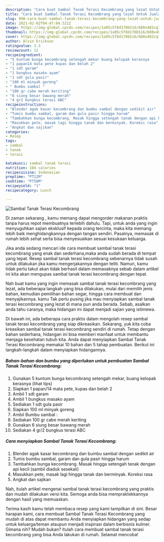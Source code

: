 ```yaml
---
description: "Cara buat Sambal Tanak Terasi Kecombrang yang lezat Untuk Jualan"
title: "Cara buat Sambal Tanak Terasi Kecombrang yang lezat Untuk Jualan"
slug: 998-cara-buat-sambal-tanak-terasi-kecombrang-yang-lezat-untuk-jualan
date: 2021-02-02T04:47:04.521Z
image: https://img-global.cpcdn.com/recipes/1a95c5f8d178b516/680x482cq70/sambal-tanak-terasi-kecombrang-foto-resep-utama.jpg
thumbnail: https://img-global.cpcdn.com/recipes/1a95c5f8d178b516/680x482cq70/sambal-tanak-terasi-kecombrang-foto-resep-utama.jpg
cover: https://img-global.cpcdn.com/recipes/1a95c5f8d178b516/680x482cq70/sambal-tanak-terasi-kecombrang-foto-resep-utama.jpg
author: Alvin Erickson
ratingvalue: 3.3
reviewcount: 12
recipeingredient:
- "5 kuntum bunga kecombrang setengah mekar buang kelopak kerasnya           lihat tips"
- "1 papan14 mata pete kupas dan belah 2"
- "1 sdt garam"
- "1 bungkus masako ayam"
- "1 sdt gula pasir"
- "100 ml minyak goreng"
- " Bumbu sambal "
- "100 gr cabe merah keriting"
- "6 siung besar bawang merah"
- "4 gr2 bungkus terasi ABC"
recipeinstructions:
- "Blender agak kasar kecombrang dan bumbu sambal dengan sedikit air"
- "Tumis bumbu sambal, garam dan gula pasir hingga harum"
- "Tambahkan bunga kecombrang. Masak hingga setengah tanak dengan api kecil (sambil diaduk sesekali)"
- "Masukkan pete, masak lagi hingga tanak dan berminyak. Koreksi rasa"
- "Angkat dan sajikan"
categories:
- Resep
tags:
- sambal
- tanak
- terasi

katakunci: sambal tanak terasi 
nutrition: 104 calories
recipecuisine: Indonesian
preptime: "PT12M"
cooktime: "PT58M"
recipeyield: "1"
recipecategory: Lunch

---
```



![Sambal Tanak Terasi Kecombrang](https://img-global.cpcdn.com/recipes/1a95c5f8d178b516/680x482cq70/sambal-tanak-terasi-kecombrang-foto-resep-utama.jpg)

Di zaman  sekarang , kamu memang dapat mengorder makanan praktis tanpa harus repot membuatnya terlebih dahulu. Tapi, untuk anda yang ingin menyuguhkan sajian eksklusif kepada orang tercinta, maka kita memang lebih baik menghidangkannya dengan tangan sendiri. Pasalnya, memasak di rumah lebih sehat serta bisa menyesuaikan sesuai kesukaan keluarga.

Jika anda sedang mencari ide cara membuat sambal tanak terasi kecombrang yang enak dan sederhana,maka anda sudah berada di tempat yang tepat. Resep sambal tanak terasi kecombrang  sebenarnya tidak susah untuk dilakukan jika kamu mengerjakannya dengan teliti. Namun, kamu tidak perlu takut akan tidak berhasil dalam memasaknya 
sebab dalam artikel ini kita akan mengupas sambal tanak terasi kecombrang dengan tepat.  



Nah buat kamu yang ingin memasak sambal tanak terasi kecombrang yang lezat, ada beberapa langkah yang bisa dilakukan, mulai dari memilih jenis bahan, kemudian pemilihan bahan segar, hingga cara membuat dan menyajikannya. kamu Tak perlu pusing jika mau menyiapkan sambal tanak terasi kecombrang yang lezat di mana pun anda berada. Sebab, asalkan anda  tahu caranya, maka hidangan ini dapat menjadi sajian yang istimewa.

Di bawah ini, ada beberapa cara praktis  dalam mengolah resep sambal tanak terasi kecombrang yang siap dikreasikan. Sekarang, yuk kita coba kreasikan sambal tanak terasi kecombrang sendiri di rumah. Tetap dengan bahan sederhana, hidangan ini bisa memberi manfaat untuk membantu menjaga kesehatan tubuh kita. Anda dapat menyiapkan Sambal Tanak Terasi Kecombrang memakai 10 bahan dan 5 tahap pembuatan. Berikut ini langkah-langkah dalam menyiapkan hidangannya.

<!--inarticleads1-->

##### Bahan-bahan dan bumbu yang diperlukan untuk pembuatan Sambal Tanak Terasi Kecombrang:

1. Gunakan 5 kuntum bunga kecombrang setengah mekar, buang kelopak kerasnya           (lihat tips)
1. Siapkan 1 papan/14 mata pete, kupas dan belah 2
1. Ambil 1 sdt garam
1. Ambil 1 bungkus masako ayam
1. Sediakan 1 sdt gula pasir
1. Siapkan 100 ml minyak goreng
1. Ambil  Bumbu sambal :
1. Sediakan 100 gr cabe merah keriting
1. Gunakan 6 siung besar bawang merah
1. Sediakan 4 gr/2 bungkus terasi ABC




<!--inarticleads2-->

##### Cara menyiapkan Sambal Tanak Terasi Kecombrang:

1. Blender agak kasar kecombrang dan bumbu sambal dengan sedikit air
1. Tumis bumbu sambal, garam dan gula pasir hingga harum
1. Tambahkan bunga kecombrang. Masak hingga setengah tanak dengan api kecil (sambil diaduk sesekali)
1. Masukkan pete, masak lagi hingga tanak dan berminyak. Koreksi rasa
1. Angkat dan sajikan




Nah, itulah artikel mengenai  sambal tanak terasi kecombrang  yang praktis dan mudah dilakukan versi kita. Semoga anda bisa mempraktekkannya dengan hasil yang memuaskan. 

Terima kasih kamu telah membaca resep yang kami tampilkan di sini. Besar harapan kami, cara membuat  Sambal Tanak Terasi Kecombrang yang mudah di atas dapat membantu Anda menyiapkan hidangan yang sedap untuk keluarga/teman ataupun menjadi inspirasi dalam berbisnis kuliner. Gimana nih? Mudah bukan? Itulah cara membuat sambal tanak terasi kecombrang yang bisa Anda lakukan di rumah. Selamat mencoba!

